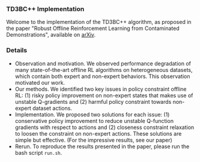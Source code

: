 
### TD3BC++ Implementation

Welcome to the implementation of the TD3BC++ algorithm, as proposed in the paper "Robust Offline Reinforcement Learning from Contaminated Demonstrations", available on [arXiv](https://arxiv.org/pdf/2210.10469.pdf).

### Details

- Observation and motivation. We observed performance degradation of many state-of-the-art offline RL algorithms on heterogeneous datasets, which contain both expert and non-expert behaviors. This observation motivated our work.
- Our methods. We identified two key issues in policy constraint offline RL: (1) risky policy improvement on non-expert states that makes use of unstable Q-gradients and (2) harmful policy constraint towards non-expert dataset actions.
- Implementation. We proposed two solutions for each issue: (1) conservative policy improvement to reduce unstable Q-function gradients with respect to actions and (2) closeness constraint relaxation to loosen the constraint on non-expert actions. These solutions are simple but effective. (For the impressive results, see our paper)
- Rerun. To reproduce the results presented in the paper, please run the bash script `run.sh`.
